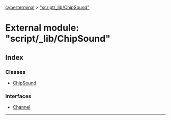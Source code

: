 [cyberterminal](../README.md) > ["script/_lib/ChipSound"](../modules/_script__lib_chipsound_.md)

# External module: "script/_lib/ChipSound"

## Index

### Classes

* [ChipSound](../classes/_script__lib_chipsound_.chipsound.md)

### Interfaces

* [Channel](../interfaces/_script__lib_chipsound_.channel.md)

---

